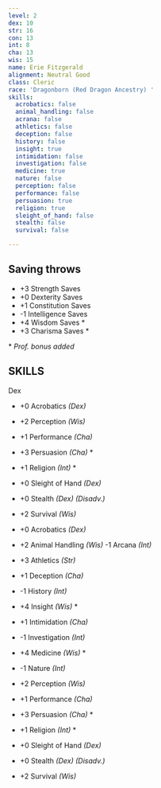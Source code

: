 ```yaml
---
level: 2
dex: 10
str: 16
con: 13
int: 8
cha: 13
wis: 15
name: Erie Fitzgerald
alignment: Neutral Good
class: Cleric
race: 'Dragonborn (Red Dragon Ancestry) '
skills:
  acrobatics: false
  animal_handling: false
  acrana: false
  athletics: false
  deception: false
  history: false
  insight: true
  intimidation: false
  investigation: false
  medicine: true
  nature: false
  perception: false
  performance: false
  persuasion: true
  religion: true
  sleight_of_hand: false
  stealth: false
  survival: false

---
```

## Saving throws

* +3 Strength Saves
* +0 Dexterity Saves 
* +1 Constitution Saves 
* -1 Intelligence Saves 
* +4 Wisdom Saves * 
* +3 Charisma Saves *

\* _Prof. bonus added_

## **SKILLS**

Dex

* +0 Acrobatics _(Dex)_
* +2 Perception _(Wis)_
* +1 Performance _(Cha)_
* +3 Persuasion _(Cha)_ *
* +1 Religion _(Int)_ *
* +0 Sleight of Hand _(Dex)_ 
* +0 Stealth _(Dex) (Disadv.)_ 
* +2 Survival _(Wis)_


* +0 Acrobatics _(Dex)_
* +2 Animal Handling _(Wis)_ -1 Arcana _(Int)_
* +3 Athletics _(Str)_
* +1 Deception _(Cha)_
* -1 History _(Int)_
* +4 Insight _(Wis)_ *
* +1 Intimidation _(Cha)_
* -1 Investigation _(Int)_
* +4 Medicine _(Wis)_ *
* -1 Nature _(Int)_
* +2 Perception _(Wis)_
* +1 Performance _(Cha)_
* +3 Persuasion _(Cha)_ *
* +1 Religion _(Int)_ *
* +0 Sleight of Hand _(Dex)_ 
* +0 Stealth _(Dex) (Disadv.)_ 
* +2 Survival _(Wis)_